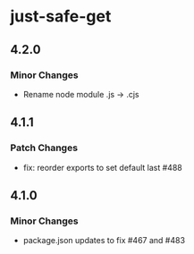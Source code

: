 # just-safe-get

## 4.2.0

### Minor Changes

- Rename node module .js -> .cjs

## 4.1.1

### Patch Changes

- fix: reorder exports to set default last #488

## 4.1.0

### Minor Changes

- package.json updates to fix #467 and #483
